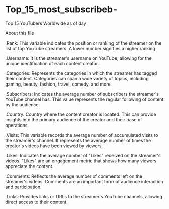# Top_15_most_subscribeb-

Top 15 YouTubers Worldwide as of day

About this file

.Rank: This variable indicates the position or ranking of the streamer on the list of top YouTube streamers.
      A lower number signifies a higher ranking.

.Username: It is the streamer's username on YouTube, allowing for the unique identification of each content creator.

.Categories: Represents the categories in which the streamer has tagged their content. 
            Categories can span a wide variety of topics, including gaming, beauty, fashion, travel, comedy, and more.

.Subscribers: Indicates the average number of subscribers the streamer's YouTube channel has. 
              This value represents the regular following of content by the audience.

.Country: Country where the content creator is located. This can provide insights into the primary audience of the creator and their base of operations.

.Visits: This variable records the average number of accumulated visits to the streamer's channel. 
        It represents the average number of times the creator's videos have been viewed by viewers.

.Likes: Indicates the average number of "Likes" received on the streamer's videos. "Likes" are an engagement metric that shows how many viewers appreciate the content.

.Comments: Reflects the average number of comments left on the streamer's videos. Comments are an important form of audience interaction and participation.

.Links: Provides links or URLs to the streamer's YouTube channels, allowing direct access to their content.
